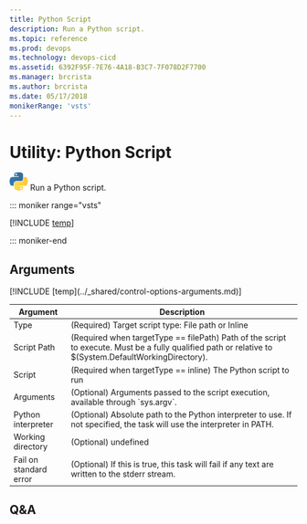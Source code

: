 ```yaml
---
title: Python Script
description: Run a Python script.
ms.topic: reference
ms.prod: devops
ms.technology: devops-cicd
ms.assetid: 6392F95F-7E76-4A18-B3C7-7F078D2F7700
ms.manager: brcrista
ms.author: brcrista
ms.date: 05/17/2018
monikerRange: 'vsts'
---
```


# Utility: Python Script

![](_img/pythonscript.png) Run a Python script.

::: moniker range="vsts"

[!INCLUDE [temp](../_shared/yaml/PythonScriptV0.0.md)]

::: moniker-end

## Arguments

<table><thead><tr><th>Argument</th><th>Description</th></tr></thead>
<tr><td>Type</td><td>(Required) Target script type: File path or Inline</td></tr>
<tr><td>Script Path</td><td>(Required when targetType == filePath) Path of the script to execute. Must be a fully qualified path or relative to $(System.DefaultWorkingDirectory).</td></tr>
<tr><td>Script</td><td>(Required when targetType == inline) The Python script to run</td></tr>
<tr><td>Arguments</td><td>(Optional) Arguments passed to the script execution, available through `sys.argv`.</td></tr>
<tr><td>Python interpreter</td><td>(Optional) Absolute path to the Python interpreter to use. If not specified, the task will use the interpreter in PATH.</td></tr>
<tr><td>Working directory</td><td>(Optional) undefined</td></tr>
<tr><td>Fail on standard error</td><td>(Optional) If this is true, this task will fail if any text are written to the stderr stream.</td></tr>
[!INCLUDE [temp](../_shared/control-options-arguments.md)]
</table>

## Q&A

<!-- BEGINSECTION class="md-qanda" -->

<!-- ENDSECTION -->
